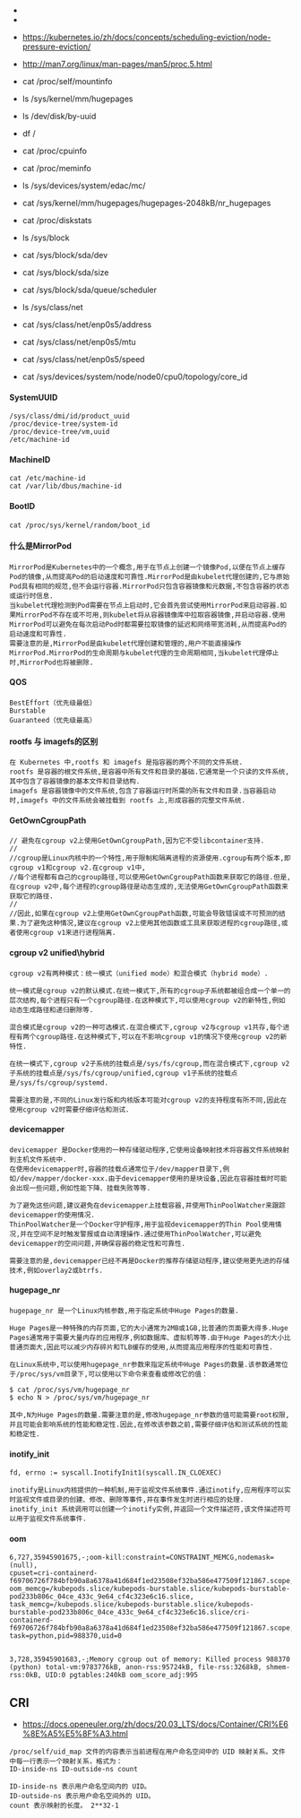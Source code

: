 - 
- 
- https://kubernetes.io/zh/docs/concepts/scheduling-eviction/node-pressure-eviction/
- http://man7.org/linux/man-pages/man5/proc.5.html


- cat /proc/self/mountinfo
- ls /sys/kernel/mm/hugepages
- ls /dev/disk/by-uuid
- df /
- cat /proc/cpuinfo
- cat /proc/meminfo
- ls /sys/devices/system/edac/mc/
- cat /sys/kernel/mm/hugepages/hugepages-2048kB/nr_hugepages
- cat /proc/diskstats
- ls /sys/block
- cat /sys/block/sda/dev
- cat /sys/block/sda/size
- cat /sys/block/sda/queue/scheduler
- ls /sys/class/net
- cat /sys/class/net/enp0s5/address
- cat /sys/class/net/enp0s5/mtu
- cat /sys/class/net/enp0s5/speed
- cat /sys/devices/system/node/node0/cpu0/topology/core_id


#### SystemUUID
```
/sys/class/dmi/id/product_uuid
/proc/device-tree/system-id
/proc/device-tree/vm,uuid
/etc/machine-id
```
#### MachineID
```
cat /etc/machine-id 
cat /var/lib/dbus/machine-id 
```
#### BootID
```
cat /proc/sys/kernel/random/boot_id 
```


#### 什么是MirrorPod
```
MirrorPod是Kubernetes中的一个概念,用于在节点上创建一个镜像Pod,以便在节点上缓存Pod的镜像,从而提高Pod的启动速度和可靠性.MirrorPod是由kubelet代理创建的,它与原始Pod具有相同的规范,但不会运行容器.MirrorPod只包含容器镜像和元数据,不包含容器的状态或运行时信息.
当kubelet代理检测到Pod需要在节点上启动时,它会首先尝试使用MirrorPod来启动容器.如果MirrorPod不存在或不可用,则kubelet将从容器镜像库中拉取容器镜像,并启动容器.使用MirrorPod可以避免在每次启动Pod时都需要拉取镜像的延迟和网络带宽消耗,从而提高Pod的启动速度和可靠性.
需要注意的是,MirrorPod是由kubelet代理创建和管理的,用户不能直接操作MirrorPod.MirrorPod的生命周期与kubelet代理的生命周期相同,当kubelet代理停止时,MirrorPod也将被删除.
```


#### QOS

``` 
BestEffort（优先级最低）
Burstable
Guaranteed（优先级最高）
```

#### rootfs 与 imagefs的区别
```
在 Kubernetes 中,rootfs 和 imagefs 是指容器的两个不同的文件系统.
rootfs 是容器的根文件系统,是容器中所有文件和目录的基础.它通常是一个只读的文件系统,其中包含了容器镜像的基本文件和目录结构.
imagefs 是容器镜像中的文件系统,包含了容器运行时所需的所有文件和目录.当容器启动时,imagefs 中的文件系统会被挂载到 rootfs 上,形成容器的完整文件系统.
```

#### GetOwnCgroupPath
```
// 避免在cgroup v2上使用GetOwnCgroupPath,因为它不受libcontainer支持.
//
//cgroup是Linux内核中的一个特性,用于限制和隔离进程的资源使用.cgroup有两个版本,即cgroup v1和cgroup v2.在cgroup v1中,
//每个进程都有自己的cgroup路径,可以使用GetOwnCgroupPath函数来获取它的路径.但是,在cgroup v2中,每个进程的cgroup路径是动态生成的,无法使用GetOwnCgroupPath函数来获取它的路径.
//
//因此,如果在cgroup v2上使用GetOwnCgroupPath函数,可能会导致错误或不可预测的结果.为了避免这种情况,建议在cgroup v2上使用其他函数或工具来获取进程的cgroup路径,或者使用cgroup v1来进行进程隔离.
```


#### cgroup v2  unified\hybrid
```
cgroup v2有两种模式：统一模式（unified mode）和混合模式（hybrid mode）.

统一模式是cgroup v2的默认模式.在统一模式下,所有的cgroup子系统都被组合成一个单一的层次结构,每个进程只有一个cgroup路径.在这种模式下,可以使用cgroup v2的新特性,例如动态生成路径和递归删除等.

混合模式是cgroup v2的一种可选模式.在混合模式下,cgroup v2与cgroup v1共存,每个进程有两个cgroup路径.在这种模式下,可以在不影响cgroup v1的情况下使用cgroup v2的新特性.

在统一模式下,cgroup v2子系统的挂载点是/sys/fs/cgroup,而在混合模式下,cgroup v2子系统的挂载点是/sys/fs/cgroup/unified,cgroup v1子系统的挂载点是/sys/fs/cgroup/systemd.

需要注意的是,不同的Linux发行版和内核版本可能对cgroup v2的支持程度有所不同,因此在使用cgroup v2时需要仔细评估和测试.
```


#### devicemapper
```
devicemapper 是Docker使用的一种存储驱动程序,它使用设备映射技术将容器文件系统映射到主机文件系统中.
在使用devicemapper时,容器的挂载点通常位于/dev/mapper目录下,例如/dev/mapper/docker-xxx.由于devicemapper使用的是块设备,因此在容器挂载时可能会出现一些问题,例如性能下降、挂载失败等等.

为了避免这些问题,建议避免在devicemapper上挂载容器,并使用ThinPoolWatcher来跟踪devicemapper的使用情况.
ThinPoolWatcher是一个Docker守护程序,用于监视devicemapper的Thin Pool使用情况,并在空间不足时触发警报或自动清理操作.通过使用ThinPoolWatcher,可以避免devicemapper的空间问题,并确保容器的稳定性和可靠性.

需要注意的是,devicemapper已经不再是Docker的推荐存储驱动程序,建议使用更先进的存储技术,例如overlay2或btrfs.
```


#### hugepage_nr
```
hugepage_nr 是一个Linux内核参数,用于指定系统中Huge Pages的数量.

Huge Pages是一种特殊的内存页面,它的大小通常为2MB或1GB,比普通的页面要大得多.Huge Pages通常用于需要大量内存的应用程序,例如数据库、虚拟机等等.由于Huge Pages的大小比普通页面大,因此可以减少内存碎片和TLB缓存的使用,从而提高应用程序的性能和可靠性.

在Linux系统中,可以使用hugepage_nr参数来指定系统中Huge Pages的数量.该参数通常位于/proc/sys/vm目录下,可以使用以下命令来查看或修改它的值：

$ cat /proc/sys/vm/hugepage_nr
$ echo N > /proc/sys/vm/hugepage_nr

其中,N为Huge Pages的数量.需要注意的是,修改hugepage_nr参数的值可能需要root权限,并且可能会影响系统的性能和稳定性.因此,在修改该参数之前,需要仔细评估和测试系统的性能和稳定性.
```


#### inotify_init
```
fd, errno := syscall.InotifyInit1(syscall.IN_CLOEXEC)

inotify是Linux内核提供的一种机制,用于监视文件系统事件.通过inotify,应用程序可以实时监视文件或目录的创建、修改、删除等事件,并在事件发生时进行相应的处理.
inotify_init 系统调用可以创建一个inotify实例,并返回一个文件描述符,该文件描述符可以用于监视文件系统事件.
```





#### oom
```
6,727,35945901675,-;oom-kill:constraint=CONSTRAINT_MEMCG,nodemask=(null),
cpuset=cri-containerd-f69706726f784bfb90a8a6378a41d684f1ed23508ef32ba586e477509f121867.scope,mems_allowed=0,
oom_memcg=/kubepods.slice/kubepods-burstable.slice/kubepods-burstable-pod233b806c_04ce_433c_9e64_cf4c323e6c16.slice,
task_memcg=/kubepods.slice/kubepods-burstable.slice/kubepods-burstable-pod233b806c_04ce_433c_9e64_cf4c323e6c16.slice/cri-containerd-f69706726f784bfb90a8a6378a41d684f1ed23508ef32ba586e477509f121867.scope,
task=python,pid=988370,uid=0


3,728,35945901683,-;Memory cgroup out of memory: Killed process 988370 (python) total-vm:9783776kB, anon-rss:95724kB, file-rss:3268kB, shmem-rss:0kB, UID:0 pgtables:240kB oom_score_adj:995

```


## CRI
- https://docs.openeuler.org/zh/docs/20.03_LTS/docs/Container/CRI%E6%8E%A5%E5%8F%A3.html





```
/proc/self/uid_map 文件的内容表示当前进程在用户命名空间中的 UID 映射关系。文件中每一行表示一个映射关系，格式为：
ID-inside-ns ID-outside-ns count

ID-inside-ns 表示用户命名空间内的 UID。
ID-outside-ns 表示用户命名空间外的 UID。
count 表示映射的长度。 2**32-1
```
